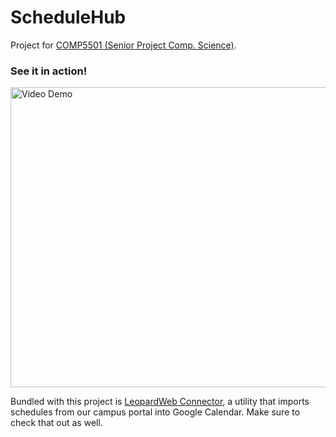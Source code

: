 # ScheduleHub
Project for [COMP5501 (Senior Project Comp. Science)](https://wit.edu/bachelor-science-computer-science).

### See it in action!
<a href="https://vimeo.com/227415493"><img src="https://raw.githubusercontent.com/sudiamanj/ScheduleHub/master/images/demo.png" alt="Video Demo" width="800" height="480"></a>

Bundled with this project is [LeopardWeb Connector](https://github.com/sudiamanj/leopardweb-connector), a utility that imports schedules from our campus portal into Google Calendar. Make sure to check that out as well.
